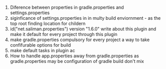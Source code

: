 1. Diference between properties in gradle.properties and settings.properties
2. siginficance of settings.properties in in multy build enviornment - as the top root finding location for childern
3. id("net.saliman.properties") version "1.6.0" write about this plugin and make it default for every project through this plugin
4. make gradle.properties compulsory for every project a way to take confifurable options for build
5. make default tasks in plugin ac
6. How to handle app.properties away from gradle.properties as gradle.properties may be configuration of gradle build don't mix
